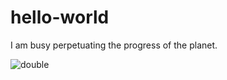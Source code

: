 # hello-world

I am busy perpetuating the progress of the planet.

![double](https://i.pinimg.com/236x/46/0c/61/460c61cfcd16f388d1548a184bb8554b--edward-snowden-looney-tunes.jpg)

